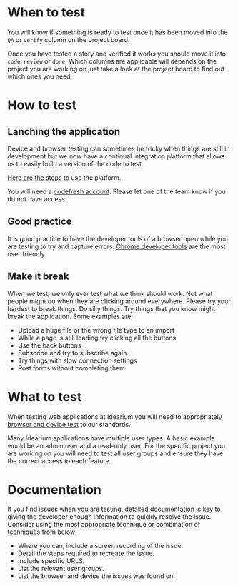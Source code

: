 # When to test

You will know if something is ready to test once it has been moved into the `QA` or `verify` column on the project board. 

Once you have tested a story and verified it works you should move it into `code review` or `done`. Which columns are applicable will depends on the project you are working on just take a look at the project board to find out which ones you need.

# How to test

## Lanching the application

Device and browser testing can sometimes be tricky when things are still in development but we now have a continual integration platform that allows us to easily build a version of the code to test.

[Here are the steps](https://github.com/idearium/teamly/blob/master/docs/environment-ote.md) to use the platform.

You will need a [codefresh account](https://g.codefresh.io/). Please let one of the team know if you do not have access.

## Good practice

It is good practice to have the developer tools of a browser open while you are testing to try and capture errors. [Chrome developer tools](https://developer.chrome.com/devtools) are the most user friendly.

## Make it break

When we test, we only ever test what we think should work. Not what people might do when they are clicking around everywhere. Please try your hardest to break things. Do silly things. Try things that you know might break the application. Some examples are;

- Upload a huge file or the wrong file type to an import
- While a page is still loading try clicking all the buttons
- Use the back buttons
- Subscribe and try to subscribe again
- Try things with slow connection settings
- Post forms without completing them

# What to test

When testing web applications at Idearium you will need to appropriately [browser and device test](./testing/guide.md) to our standards.

Many Idearium applications have multiple user types. A basic example would be an admin user and a read-only user. For the specific project you are working on you will need to test all user groups and ensure they have the correct access to each feature.

# Documentation

If you find issues when you are testing, detailed documentation is key to giving the developer enough information to quickly resolve the issue. Consider using the most appropriate technique or combination of techniques from below;

- Where you can, include a screen recording of the issue.
- Detail the steps required to recreate the issue.
- Include specific URLS.
- List the relevant user groups.
- List the browser and device the issues was found on.
